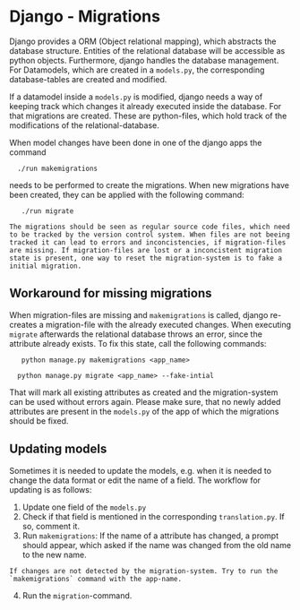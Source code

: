# Django - Migrations

Django provides a ORM (Object relational mapping), which abstracts the database structure. Entities of the relational database will be accessible as python objects. 
Furthermore, django handles the database management. For Datamodels, which are created in a `models.py`, the corresponding database-tables are created and modified.

If a datamodel inside a `models.py` is modified, django needs a way of keeping track which changes it already executed inside the database. For that migrations are created.
These are python-files, which hold track of the modifications of the relational-database. 

When model changes have been done in one of the django apps the command 
```
  ./run makemigrations
```
needs to be performed to create the migrations. When new migrations have been created, they can be applied with the following command:
```
   ./run migrate
```
```{note}
The migrations should be seen as regular source code files, which need to be tracked by the version control system. When files are not beeing tracked it can lead to errors and inconcistencies, if migration-files are missing. If migration-files are lost or a inconcistent migration state is present, one way to reset the migration-system is to fake a initial migration.
```
## Workaround for missing migrations 
When migration-files are missing and `makemigrations` is called, django re-creates a migration-file with the already executed changes. When executing `migrate` afterwards the relational database throws an error, since the attribute already exists. To fix this state, call the following commands:
```
   python manage.py makemigrations <app_name>
```
```
  python manage.py migrate <app_name> --fake-intial
```
That will mark all existing attributes as created and the migration-system can be used without errors again. Please make sure, that no newly added attributes are present in the `models.py` of the app of which the migrations should be fixed.

 ## Updating models
Sometimes it is needed to update the models, e.g. when it is needed to change the data format or edit the name of a field. 
The workflow for updating is as follows:
1. Update one field of the `models.py`
2. Check if that field is mentioned in the corresponding `translation.py`. If so, comment it.
3. Run `makemigrations`: If the name of a attribute has changed, a prompt should appear, which asked if the name was changed from the old name to the new name.
```{note}
If changes are not detected by the migration-system. Try to run the `makemigrations` command with the app-name.
```
4. Run the `migration`-command.
